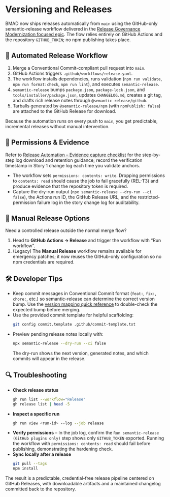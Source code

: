 # Versioning and Releases

BMAD now ships releases automatically from `main` using the GitHub-only semantic-release workflow delivered in the [Release Governance Modernization focused epic](bmad/focused-epics/release-governance/epic.md). The flow relies entirely on GitHub Actions and the repository `GITHUB_TOKEN`; no npm publishing takes place.

## 🚀 Automated Release Workflow

1. Merge a Conventional Commit-compliant pull request into `main`.
2. GitHub Actions triggers `.github/workflows/release.yaml`.
3. The workflow installs dependencies, runs validation (`npm run validate`, `npm run format:check`, `npm run lint`), and executes `semantic-release`.
4. `semantic-release` bumps `package.json`, `package-lock.json`, and `tools/installer/package.json`, updates `CHANGELOG.md`, creates a git tag, and drafts rich release notes through `@semantic-release/github`.
5. Tarballs generated by `@semantic-release/npm` (with `npmPublish: false`) are attached to the GitHub Release for download.

Because the automation runs on every push to `main`, you get predictable, incremental releases without manual intervention.

## 🔐 Permissions & Evidence

Refer to [Release Automation – Evidence capture checklist](release-automation.md#evidence-capture-checklist-story-1--1-2) for the step-by-step log download and retention guidance; record the verification timestamp in Story 1 change log each time you validate anchors.

- The workflow sets `permissions: contents: write`. Dropping permissions to `contents: read` should cause the job to fail gracefully (REL-T3) and produce evidence that the repository token is required.
- Capture the dry-run output (`npx semantic-release --dry-run --ci false`), the Actions run ID, the GitHub Release URL, and the restricted-permission failure log in the story change log for auditability.

## 📝 Manual Release Options

Need a controlled release outside the normal merge flow?

1. Head to **GitHub Actions → Release** and trigger the workflow with “Run workflow”.
2. (Legacy) The **Manual Release** workflow remains available for emergency patches; it now reuses the GitHub-only configuration so no npm credentials are required.

## 🛠️ Developer Tips

- Keep commit messages in Conventional Commit format (`feat:`, `fix:`, `chore:`, etc.) so semantic-release can determine the correct version bump. Use the [version mapping quick reference](release-automation.md#version-mapping-quick-reference-story-12-ac1) to double-check the expected bump before merging.
- Use the provided commit template for helpful scaffolding:
  ```bash
  git config commit.template .github/commit-template.txt
  ```
- Preview pending release notes locally with:
  ```bash
  npx semantic-release --dry-run --ci false
  ```
  The dry-run shows the next version, generated notes, and which commits will appear in the release.

## 🔍 Troubleshooting

- **Check release status**
  ```bash
  gh run list --workflow="Release"
  gh release list | head -5
  ```
- **Inspect a specific run**
  ```bash
  gh run view <run-id> --log --job release
  ```
- **Verify permissions** – In the job log, confirm the `Run semantic-release (GitHub plugins only)` step shows only `GITHUB_TOKEN` exported. Running the workflow with `permissions: contents: read` should fail before publishing, demonstrating the hardening check.
- **Sync locally after a release**
  ```bash
  git pull --tags
  npm install
  ```

The result is a predictable, credential-free release pipeline centered on GitHub Releases, with downloadable artifacts and a maintained changelog committed back to the repository.

